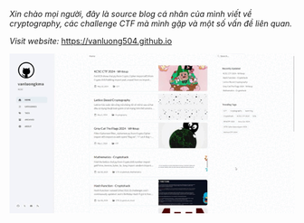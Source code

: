 _Xin chào mọi người, đây là source blog cá nhân của mình viết về cryptography, các challenge CTF mà mình gặp và một số vấn đề liên quan._

_Visit website:_ https://vanluong504.github.io

<p align="center">
  <img src="/assets/image/vanluongkma_gif.gif" alt="gif" style="max-width: 100%;">
</p>